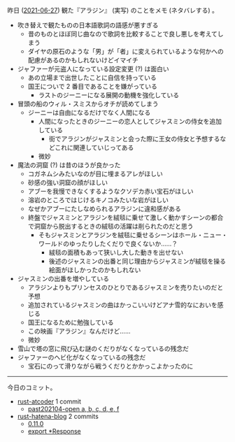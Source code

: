 昨日 ([2021-06-27]) 観た『アラジン』 (実写) のことをメモ (ネタバレする) 。

- 吹き替えで観たものの日本語歌詞の語感が悪すぎる
  - 昔のものとほぼ同じ曲なので歌詞を比較することで良し悪しを考えてしまう
  - ダイヤの原石のような「男」が「者」に変えられているような何かへの配慮があるのかもしれないけどイマイチ
- ジャファーが元盗人になっている設定変更 (?) は面白い
  - あの立場まで出世したことに自信を持っている
  - 国王についで 2 番目であることを嫌がっている
    - ラストのジーニーになる展開の動機を強化している
- 冒頭の船のウィル・スミスからオチが読めてしまう
  - ジーニーは自由になるだけでなく人間になる
    - 人間になったときのジーニーの恋人としてジャスミンの侍女を追加している
      - 街でアラジンがジャスミンと会った際に王女の侍女と予想するなどこれに関連していじってある
    - 微妙
- 魔法の洞窟 (?) は昔のほうが良かった
  - コガネムシみたいなのが目に埋まるアレがほしい
  - 砂感の強い洞窟の顔がほしい
  - アブーを我慢できなくするようなクソデカ赤い宝石がほしい
  - 溶岩のところではじけるキノコみたいな岩がほしい
  - なぜかアブーにたしなめられるアラジンに違和感がある
  - 終盤でジャスミンとアラジンを絨毯に乗せて激しく動かすシーンの都合で洞窟から脱出するときの絨毯の活躍は削られたのだと思う
    - そもジャスミンとアラジンを絨毯に乗せるシーンはホール・ニュー・ワールドのゆったりしたくだりで良くないか……？
      - 絨毯の面積もあって狭いし大した動きを出せない
      - 後述のジャスミンの出番と同じ理由からジャスミンが絨毯を操る絵面がほしかったのかもしれない
- ジャスミンの出番を増やしている
  - アラジンよりもプリンセスのひとりであるジャスミンを売りたいのだと予想
  - 追加されているジャスミンの曲はかっこいいけどアナ雪的なにおいを感じる
  - 国王になるために勉強している
  - この映画『アラジン』なんだけど……
  - 微妙
- 雪山で塔の窓に飛び込む謎のくだりがなくなっているの残念だ
- ジャファーのヘビ化がなくなっているの残念だ
  - 宝石にのって滑りながら戦うくだりとかかっこよかったのに

---

今日のコミット。

- [rust-atcoder](https://github.com/bouzuya/rust-atcoder) 1 commit
  - [past202104-open a, b, c, d, e, f](https://github.com/bouzuya/rust-atcoder/commit/e3da8f85f33e869263fb0a2bcbc8e602572af3ab)
- [rust-hatena-blog](https://github.com/bouzuya/rust-hatena-blog) 2 commits
  - [0.11.0](https://github.com/bouzuya/rust-hatena-blog/commit/80d5b770715cfb132ed57ffdc0497669c6d2e6cd)
  - [export \*Response](https://github.com/bouzuya/rust-hatena-blog/commit/3e21ccfd0273545eb1fe2c9aa15faa99ac5196c4)

[2021-06-27]: https://blog.bouzuya.net/2021/06/27/
